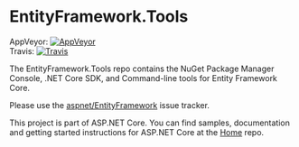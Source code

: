 EntityFramework.Tools
=====================
AppVeyor: [![AppVeyor][1]][2]  
Travis:   [![Travis][3]][4]

The EntityFramework.Tools repo contains the NuGet Package Manager Console, .NET Core SDK, and Command-line tools for Entity Framework Core.

Please use the [aspnet/EntityFramework][5] issue tracker.

This project is part of ASP.NET Core. You can find samples, documentation and getting started instructions for ASP.NET Core at the [Home][6] repo.


  [1]: https://ci.appveyor.com/api/projects/status/8ccv5d730u6fd4fu/branch/dev?svg=true
  [2]: https://ci.appveyor.com/project/aspnetci/EntityFramework.Tools/branch/dev
  [3]: https://travis-ci.org/aspnet/EntityFramework.Tools.svg?branch=dev
  [4]: https://travis-ci.org/aspnet/EntityFramework.Tools
  [5]: https://github.com/aspnet/EntityFramework/issues
  [6]: https://github.com/aspnet/Home
